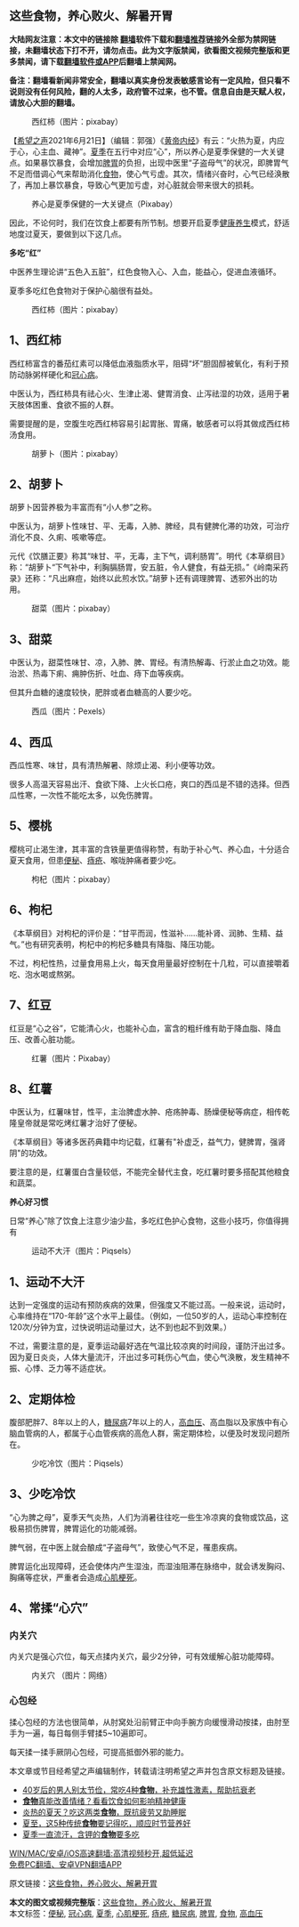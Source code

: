  <h2>这些食物，养心败火、解暑开胃</h2> <p class="notice"><b>大陆网友注意：本文中的链接除 <a href="https://github.com/bannedbook/fanqiang" >翻墙</a>软件下载和<a href="https://github.com/killgcd/justmysocks/blob/master/README.md">翻墙推荐</a>链接外全部为禁网链接，未翻墙状态下打不开，请勿点击。此为文字版禁闻，欲看图文视频完整版和更多禁闻，请下载<a href="https://github.com/bannedbook/fanqiang">翻墙软件或APP</a>后翻墙上禁闻网。</p><p>备注：翻墙看新闻非常安全，翻墙以真实身份发表敏感言论有一定风险，但只看不说则没有任何风险，翻的人太多，政府管不过来，也不管。信息自由是天赋人权，请放心大胆的翻墙。</b></p>  <div class="entry"> <figure> <p><figcaption>西红柿（图片：pixabay）</figcaption></figure> <p>【<span class='wp_keywordlink_affiliate'><a href="https://www.soundofhope.org" title="希望之声" target="_blank">希望之声</a></span>2021年6月21日】（编辑：郭强）《<span class='wp_keywordlink'><a href="https://www.bannedbook.org/forum24/topic3903.html" title="《黄帝内经》" target="_blank">黄帝内经</a></span>》有云：“火热为夏，内应于心，心主血、藏神”。<a href="https://www.bannedbook.org/bnews/tag/%E5%A4%8F%E5%AD%A3/" class="st_tag internal_tag" rel="tag" title="标签 夏季 下的日志">夏季</a>在五行中对应“心”，所以养心是夏季保健的一大关键点。如果暴饮暴食，会增加<a href="https://www.bannedbook.org/bnews/tag/%E8%84%BE%E8%83%83/" class="st_tag internal_tag" rel="tag" title="标签 脾胃 下的日志">脾胃</a>的负担，出现中医里“子盗母气”的状况，即脾胃气不足而借调心气来帮助消化<a href="https://www.bannedbook.org/bnews/tag/%e9%a3%9f%e7%89%a9/" class="st_tag internal_tag" rel="tag" title="标签 食物 下的日志">食物</a>，使心气亏虚。其次，情绪兴奋时，心气已经涣散了，再加上暴饮暴食，导致心气更加亏虚，对心脏就会带来很大的损耗。</p> <figure><figcaption>养心是夏季保健的一大关键点（Pixabay）</figcaption></figure> <p>因此，不论何时，我们在饮食上都要有所节制。想要开启夏季<span class='wp_keywordlink'><a href="https://www.bannedbook.org/bnews/health/" title="健康养生" target="_blank">健康养生</a></span>模式，舒适地度过夏天，要做到以下这几点。</p> <p><strong>多吃“红”</strong></p> <p>中医养生理论讲“五色入五脏”，红色食物入心、入血，能益心，促进血液循环。</p> <p>夏季多吃红色食物对于保护心脑很有益处。</p> <figure><figcaption>西红柿（图片：pixabay）</figcaption></figure> <h2>1、西红柿</h2> <p>西红柿富含的番茄红素可以降低血液脂质水平，阻碍“坏”胆固醇被氧化，有利于预防动脉粥样硬化和<a href="https://www.bannedbook.org/bnews/tag/%E5%86%A0%E5%BF%83%E7%97%85/" class="st_tag internal_tag" rel="tag" title="标签 冠心病 下的日志">冠心病</a>。</p> <p>中医认为，西红柿具有祛心火、生津止渴、健胃消食、止泻祛湿的功效，适用于暑天肢体困重、食欲不振的人群。</p> <p>需要提醒的是，空腹生吃西红柿容易引起胃胀、胃痛，敏感者可以将其做成西红柿汤食用。</p> <figure><figcaption>胡萝卜（图片：pixabay）</figcaption></figure> <h2>2、胡萝卜</h2> <p>胡萝卜因营养极为丰富而有“小人参”之称。</p>  <p>中医认为，胡萝卜性味甘、平、无毒，入肺、脾经，具有健脾化滞的功效，可治疗消化不良、久痢、咳嗽等症。</p> <p>元代《饮膳正要》称其“味甘、平，无毒，主下气，调利肠胃”。明代《本草纲目》称：“胡萝卜“下气补中，利胸膈肠胃，安五脏，令人健食，有益无损。”《岭南采药录》还称：“凡出麻痘，始终以此煎水饮。”胡萝卜还有调理脾胃、透邪外出的功用。</p> <figure><figcaption>甜菜（图片：pixabay）</figcaption></figure> <h2>3、甜菜</h2> <p>中医认为，甜菜性味甘、凉，入肺、脾、胃经。有清热解毒、行淤止血之功效。能治淤、热毒下痢、痈肿伤折、吐血、痔下血等疾病。</p> <p>但其升血糖的速度较快，肥胖或者血糖高的人要少吃。</p> <figure><figcaption>西瓜（图片：Pexels）</figcaption></figure> <h2>4、西瓜</h2> <p>西瓜性寒、味甘，具有清热解暑、除烦止渴、利小便等功效。</p> <p>很多人高温天容易出汗、食欲下降、上火长口疮，爽口的西瓜是不错的选择。但西瓜性寒，一次性不能吃太多，以免伤脾胃。</p> <h2>5、樱桃</h2> <p>樱桃可止渴生津，其丰富的含铁量更值得称赞，有助于补心气、养心血，十分适合夏天食用，但患<a href="https://www.bannedbook.org/bnews/tag/%e4%be%bf%e7%a7%98/" class="st_tag internal_tag" rel="tag" title="标签 便秘 下的日志">便秘</a>、<a href="https://www.bannedbook.org/bnews/tag/%e7%97%94%e7%96%ae/" class="st_tag internal_tag" rel="tag" title="标签 痔疮 下的日志">痔疮</a>、喉咙肿痛者要少吃。</p> <figure><figcaption>枸杞（图片：pixabay）</figcaption></figure> <h2>6、枸杞</h2> <p>《本草纲目》对枸杞的评价是：“甘平而润，性滋补……能补肾、润肺、生精、益气。”也有研究表明，枸杞中的枸杞多糖具有降脂、降压功能。</p> <p>不过，枸杞性热，过量食用易上火，每天食用量最好控制在十几粒，可以直接嚼着吃、泡水喝或熬粥。</p>  <h2>7、红豆</h2> <p>红豆是“心之谷”，它能清心火，也能补心血，富含的粗纤维有助于降血脂、降血压、改善心脏功能。</p> <figure><figcaption>红薯（图片：Pixabay）</figcaption></figure> <h2>8、红薯</h2> <p>中医认为，红薯味甘，性平，主治脾虚水肿、疮疡肿毒、肠燥便秘等病症，相传乾隆皇帝就是常吃烤红薯才治好了便秘。</p> <p>《本草纲目》等诸多医药典籍中均记载，红薯有&quot;补虚乏，益气力，健脾胃，强肾阴&quot;的功效。</p> <p>要注意的是，红薯蛋白含量较低，不能完全替代主食，吃红薯时要多搭配其他粮食和蔬菜。</p> <p><strong>养心好习惯</strong></p> <p>日常“养心”除了饮食上注意少油少盐，多吃红色护心食物，这些小技巧，你值得拥有</p> <figure><figcaption>运动不大汗（图片：Piqsels）</figcaption></figure> <h2>1、运动不大汗</h2> <p>达到一定强度的运动有预防疾病的效果，但强度又不能过高。一般来说，运动时，心率维持在“170-年龄”这个水平上最佳。（例如，一位50岁的人，运动心率控制在120次/分钟为宜，过快说明运动量过大，达不到也起不到效果。）</p> <p>不过，需要注意的是，夏季运动最好选在气温比较凉爽的时间段，谨防汗出过多。因为夏日炎炎，人体大量流汗，汗出过多可耗伤心气血，使心气涣散，发生精神不振、心悸、乏力等不适症状。</p> <h2>2、定期体检</h2> <p>腹部肥胖7、8年以上的人，<a href="https://www.bannedbook.org/bnews/tag/%e7%b3%96%e5%b0%bf%e7%97%85/" class="st_tag internal_tag" rel="tag" title="标签 糖尿病 下的日志">糖尿病</a>7年以上的人，<a href="https://www.bannedbook.org/bnews/tag/%e9%ab%98%e8%a1%80%e5%8e%8b/" class="st_tag internal_tag" rel="tag" title="标签 高血压 下的日志">高血压</a>、高血脂以及家族中有心脑血管病的人，都属于心血管疾病的高危人群，需定期体检，以便及时发现问题所在。</p>  <figure><figcaption>少吃冷饮（图片：Piqsels）</figcaption></figure> <h2>3、少吃冷饮</h2> <p>“心为脾之母”，夏季天气炎热，人们为消暑往往吃一些生冷凉爽的食物或饮品，这极易损伤脾胃，脾胃运化的功能减弱。</p> <p>脾气弱，在中医上就会酿成“子盗母气”，致使心气不足，罹患疾病。</p> <p>脾胃运化出现障碍，还会使体内产生湿浊，而湿浊阻滞在脉络中，就会诱发胸闷、胸痛等症状，严重者会造成<a href="https://www.bannedbook.org/bnews/tag/%e5%bf%83%e8%82%8c%e6%a2%97%e6%ad%bb/" class="st_tag internal_tag" rel="tag" title="标签 心肌梗死 下的日志">心肌梗死</a>。</p> <h2>4、常揉“心穴”</h2> <h3>内关穴</h3> <p>内关穴是强心穴位，每天点揉内关穴，最少2分钟，可有效缓解心脏功能障碍。</p> <figure><figcaption>内关穴 （图片：网络）</figcaption></figure> <h3>心包经</h3> <p>揉心包经的方法也很简单，从肘窝处沿前臂正中向手腕方向缓慢滑动按揉，由肘至手为一遍，每日每侧手臂揉5~10遍即可。</p> <p>每天揉一揉手厥阴心包经，可提高抵御外邪的能力。</p> <p>本文章或节目经希望之声编辑制作，转载请注明希望之声并包含原文标题及链接。 </p> <ul class='op-related-articles' title='相关阅读'> <li><a href='https://www.bannedbook.org/bnews/health/20210621/1571246.html' target='_blank'>40岁后的男人别太节俭，常吃4种<b>食物</b>，补充雄性激素，帮助抗衰老</a></li> <li><a href='https://www.bannedbook.org/bnews/health/20210621/1571007.html' target='_blank'><b>食物</b>真能改善情绪？看看饮食如何影响精神健康</a></li> <li><a href='https://www.bannedbook.org/bnews/comments/20210621/1570893.html' target='_blank'>炎热的夏天？吃这两类<b>食物</b>，既抗疲劳又助睡眠</a></li> <li><a href='https://www.bannedbook.org/bnews/comments/20210621/1570892.html' target='_blank'>夏至，这5种传统<b>食物</b>要记得吃，顺应时节营养好</a></li> <li><a href='https://www.bannedbook.org/bnews/comments/20210620/1570660.html' target='_blank'>夏季一直流汗，含钾的<b>食物</b>要多吃</a></li> </ul> <p class="texttj"> <a href="https://github.com/bannedbook/fanqiang/wiki/V2ray%E6%9C%BA%E5%9C%BA" target="_blank">WIN/MAC/安卓/iOS高速翻墙:高清视频秒开,超低延迟</a><br/> <a href="https://github.com/bannedbook/fanqiang/wiki/%E7%A6%81%E9%97%BB%E7%BD%91%E5%AE%89%E5%8D%93%E7%BF%BB%E5%A2%99%E6%96%B0%E9%97%BBAPP" target="_blank">免费PC翻墙、安卓VPN翻墙APP</a></p><p>原文链接：<a class="src_link"  href="https://www.soundofhope.org/post/516806" target="_blank">这些食物，养心败火、解暑开胃</a></p> <a name='sharetosocial'></a>       <div><b>本文的图文或视频完整版</b>：<a href='https://www.bannedbook.org/bnews/comments/20210621/1571430.html'>这些食物，养心败火、解暑开胃</a></div>  </div><!--END ENTRY--> <div class="postfooter"> <div>本文标签：<a href="https://www.bannedbook.org/bnews/tag/%e4%be%bf%e7%a7%98/" rel="tag">便秘</a>, <a href="https://www.bannedbook.org/bnews/tag/%E5%86%A0%E5%BF%83%E7%97%85/" rel="tag">冠心病</a>, <a href="https://www.bannedbook.org/bnews/tag/%E5%A4%8F%E5%AD%A3/" rel="tag">夏季</a>, <a href="https://www.bannedbook.org/bnews/tag/%e5%bf%83%e8%82%8c%e6%a2%97%e6%ad%bb/" rel="tag">心肌梗死</a>, <a href="https://www.bannedbook.org/bnews/tag/%e7%97%94%e7%96%ae/" rel="tag">痔疮</a>, <a href="https://www.bannedbook.org/bnews/tag/%e7%b3%96%e5%b0%bf%e7%97%85/" rel="tag">糖尿病</a>, <a href="https://www.bannedbook.org/bnews/tag/%E8%84%BE%E8%83%83/" rel="tag">脾胃</a>, <a href="https://www.bannedbook.org/bnews/tag/%e9%a3%9f%e7%89%a9/" rel="tag">食物</a>, <a href="https://www.bannedbook.org/bnews/tag/%e9%ab%98%e8%a1%80%e5%8e%8b/" rel="tag">高血压</a></div>  </div><!--END POSTFOOTER--> 